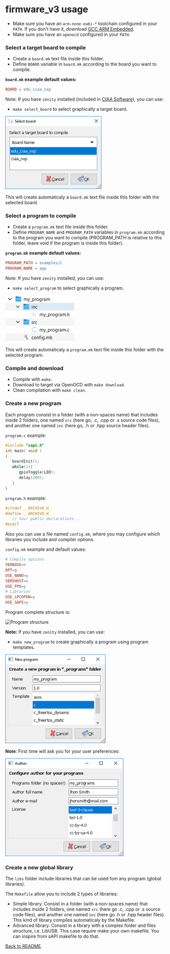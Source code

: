 # firmware_v3 usage

- Make sure you have an `arm-none-eabi-*` toolchain configured in your `PATH`. If you don't have it, download [GCC ARM Embedded](https://developer.arm.com/open-source/gnu-toolchain/gnu-rm).
- Make sure you have an `openocd` configured in your `PATH`.

### Select a target board to compile

- Create a `board.mk` text file inside this folder.
- Define `BOARD` variable in `board.mk` according to the board you want to compile.

**`board.mk` example default values:**

```makefile
BOARD = edu_ciaa_nxp
```

Note: If you have `zenity` installed (included in [CIAA Software](https://github.com/epernia/software/)), you can use:

- `make select_board` to select graphically a target board.

![Select board](select_board.png)

This will create automaticaly a `board.mk` text file inside this folder with the selected board.

### Select a program to compile

- Create a `program.mk` text file inside this folder.
- Define `PROGRAM_NAME`  and `PROGRAM_PATH` variables in `program.mk` according to the program you want to compile (PROGRAM_PATH is relative to this folder, leave void if the program is inside this folder).

**`program.mk` example default values:**

```makefile
PROGRAM_PATH = examples/c
PROGRAM_NAME = app
```

Note: If you have `zenity` installed, you can use:

- `make select_program` to select graphically a program.

![Select program](select_program.png)

This will create automaticaly a `program.mk` text file inside this folder with the selected program.

### Compile and download

- Compile with `make`.
- Download to target via OpenOCD with `make download`.
- Clean compilation with `make clean`.

### Create a new program

Each program consist in a folder (with a non-spaces name) that includes inside 2 folders, one named ```src``` (here go, .c, .cpp or .s source code files), and another one named ```inc``` (here go, .h or .hpp source header files). 

`program.c` example:

```c
#include "sapi.h"
int main( void )
{
   boardInit();
   while(1){
      gpioToggle(LED);
      delay(200);
   }
}
```

`program.h` example:

```c
#ifndef __ARCHIVO_H_
#define __ARCHIVO_H_
   // Your public declarations...
#endif
```

Also you can use a file named `config.mk`, where you may configure which libraries you include and compiler options.

`config.mk` example and default values:

```makefile
# Compile options
VERBOSE=n
OPT=g
USE_NANO=y
SEMIHOST=n
USE_FPU=y
# Libraries
USE_LPCOPEN=y
USE_SAPI=y
```

Program complete structure is:

![Program structure](D:/_REPOS/_epernia/firmware_v3/documentation/firmware/usage/program_strcuture.png)

**Note:** If you have `zenity` installed, you can use:

- `make new_program` to create graphically a program using program templates.

![New program](new_program.png)

**Note**: First time will ask you for your user preferences:

![User preferences](user_preferences.png)

### Create a new global library

The `libs` folder include libraries that can be used fom any program (global libraries).

The `Makefile` allow you to include 2 types of libraries:

- Simple library. Consist in a folder (with a non-spaces name) that includes inside 2 folders, one named ```src``` (here go .c, .cpp or .s source code files), and another one named ```inc``` (here go .h or .hpp header files). This kind of library compiles automaticaly by the Makefile.
- Advanced library. Consist in a library with a complex folder and files structure, i.e. LibUSB. This case require make your own makefile. You can inspire from sAPI makefile to do that.



[Back to README](../../readme/readme-en.md).